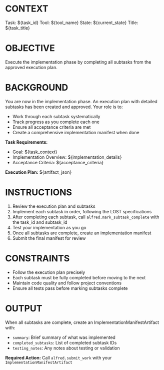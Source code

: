 # CONTEXT
Task: ${task_id}
Tool: ${tool_name}
State: ${current_state}
Title: ${task_title}

# OBJECTIVE
Execute the implementation phase by completing all subtasks from the approved execution plan.

# BACKGROUND
You are now in the implementation phase. An execution plan with detailed subtasks has been created and approved. Your role is to:
- Work through each subtask systematically
- Track progress as you complete each one
- Ensure all acceptance criteria are met
- Create a comprehensive implementation manifest when done

**Task Requirements:**
- Goal: ${task_context}
- Implementation Overview: ${implementation_details}
- Acceptance Criteria:
${acceptance_criteria}

**Execution Plan:**
${artifact_json}

# INSTRUCTIONS
1. Review the execution plan and subtasks
2. Implement each subtask in order, following the LOST specifications
3. After completing each subtask, call `alfred.mark_subtask_complete` with the task_id and subtask_id
4. Test your implementation as you go
5. Once all subtasks are complete, create an implementation manifest
6. Submit the final manifest for review

# CONSTRAINTS
- Follow the execution plan precisely
- Each subtask must be fully completed before moving to the next
- Maintain code quality and follow project conventions
- Ensure all tests pass before marking subtasks complete

# OUTPUT
When all subtasks are complete, create an ImplementationManifestArtifact with:
- `summary`: Brief summary of what was implemented
- `completed_subtasks`: List of completed subtask IDs
- `testing_notes`: Any notes about testing or validation

**Required Action:** Call `alfred.submit_work` with your `ImplementationManifestArtifact`